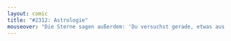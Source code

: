 ```yaml
---
layout: comic
title: "#2312: Astrologie"
mouseover: "Die Sterne sagen außerdem: 'Du versuchst gerade, etwas aus den Sternen zu lesen.'"
---
```

